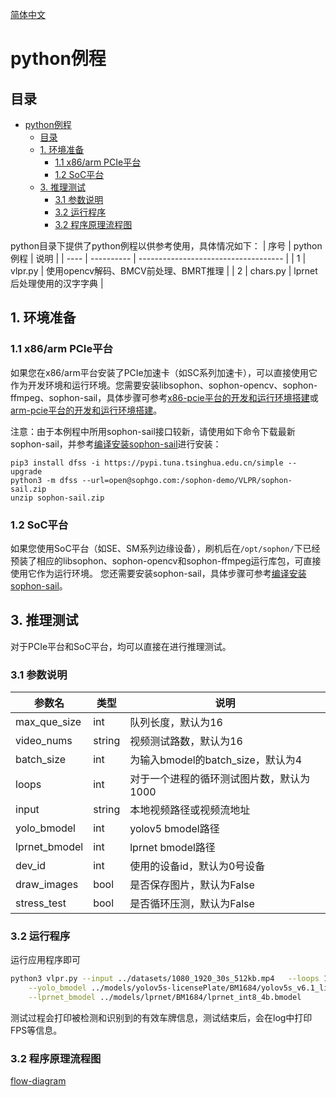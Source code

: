 [简体中文](./README.md)

# python例程

## 目录

- [python例程](#python例程)
  - [目录](#目录)
  - [1. 环境准备](#1-环境准备)
    - [1.1 x86/arm PCIe平台](#11-x86arm-pcie平台)
    - [1.2 SoC平台](#12-soc平台)
  - [3. 推理测试](#3-推理测试)
    - [3.1 参数说明](#31-参数说明)
    - [3.2 运行程序](#32-运行程序)
    - [3.2 程序原理流程图](#32-程序原理流程图)

python目录下提供了python例程以供参考使用，具体情况如下：
| 序号 | python例程 | 说明                                 |
| ---- | ---------- | ------------------------------------ |
| 1    | vlpr.py    | 使用opencv解码、BMCV前处理、BMRT推理 |
| 2    | chars.py   | lprnet后处理使用的汉字字典           |


## 1. 环境准备
### 1.1 x86/arm PCIe平台
如果您在x86/arm平台安装了PCIe加速卡（如SC系列加速卡），可以直接使用它作为开发环境和运行环境。您需要安装libsophon、sophon-opencv、sophon-ffmpeg、sophon-sail，具体步骤可参考[x86-pcie平台的开发和运行环境搭建](../../../docs/Environment_Install_Guide.md#3-x86-pcie平台的开发和运行环境搭建)或[arm-pcie平台的开发和运行环境搭建](../../../docs/Environment_Install_Guide.md#5-arm-pcie平台的开发和运行环境搭建)。

注意：由于本例程中所用sophon-sail接口较新，请使用如下命令下载最新sophon-sail，并参考[编译安装sophon-sail](../../../docs/Environment_Install_Guide.md###5.3编译安装sophon-sail)进行安装：

```
pip3 install dfss -i https://pypi.tuna.tsinghua.edu.cn/simple --upgrade
python3 -m dfss --url=open@sophgo.com:/sophon-demo/VLPR/sophon-sail.zip
unzip sophon-sail.zip 
```

### 1.2 SoC平台
如果您使用SoC平台（如SE、SM系列边缘设备），刷机后在`/opt/sophon/`下已经预装了相应的libsophon、sophon-opencv和sophon-ffmpeg运行库包，可直接使用它作为运行环境。
您还需要安装sophon-sail，具体步骤可参考[编译安装sophon-sail](../../../docs/Environment_Install_Guide.md###5.3编译安装sophon-sail)。

## 3. 推理测试
对于PCIe平台和SoC平台，均可以直接在进行推理测试。

### 3.1 参数说明


| 参数名        | 类型   | 说明                                     |
| ------------- | ------ | ---------------------------------------- |
| max_que_size  | int    | 队列长度，默认为16                       |
| video_nums    | string | 视频测试路数，默认为16                   |
| batch_size    | int    | 为输入bmodel的batch_size，默认为4        |
| loops         | int    | 对于一个进程的循环测试图片数，默认为1000 |
| input         | string | 本地视频路径或视频流地址                 |
| yolo_bmodel   | int    | yolov5 bmodel路径                        |
| lprnet_bmodel | int    | lprnet bmodel路径                        |
| dev_id        | int    | 使用的设备id，默认为0号设备              |
| draw_images   | bool   | 是否保存图片，默认为False                |
| stress_test   | bool   | 是否循环压测，默认为False                |

### 3.2 运行程序
运行应用程序即可
```bash
python3 vlpr.py --input ../datasets/1080_1920_30s_512kb.mp4   --loops 1000 --video_nums 16 \
    --yolo_bmodel ../models/yolov5s-licensePlate/BM1684/yolov5s_v6.1_license_3output_int8_4b.bmodel \
    --lprnet_bmodel ../models/lprnet/BM1684/lprnet_int8_4b.bmodel
```
测试过程会打印被检测和识别到的有效车牌信息，测试结束后，会在log中打印FPS等信息。


### 3.2 程序原理流程图
[flow-diagram](../pics/python_pipeline.png)